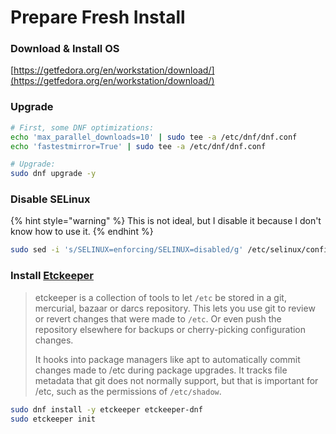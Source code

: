 # Prepare Fresh Install

### Download & Install OS

[https://getfedora.org/en/workstation/download/](https://getfedora.org/en/workstation/download/)

### Upgrade

```bash
# First, some DNF optimizations:
echo 'max_parallel_downloads=10' | sudo tee -a /etc/dnf/dnf.conf
echo 'fastestmirror=True' | sudo tee -a /etc/dnf/dnf.conf

# Upgrade:
sudo dnf upgrade -y
```

### Disable SELinux

{% hint style="warning" %}
This is not ideal, but I disable it because I don't know how to use it.
{% endhint %}

```bash
sudo sed -i 's/SELINUX=enforcing/SELINUX=disabled/g' /etc/selinux/config
```

### Install [Etckeeper](http://etckeeper.branchable.com/)

> etckeeper is a collection of tools to let `/etc` be stored in a git, mercurial, bazaar or darcs repository. This lets you use git to review or revert changes that were made to `/etc`. Or even push the repository elsewhere for backups or cherry-picking configuration changes.
>
> It hooks into package managers like apt to automatically commit changes made to /etc during package upgrades. It tracks file metadata that git does not normally support, but that is important for /etc, such as the permissions of `/etc/shadow`.

```bash
sudo dnf install -y etckeeper etckeeper-dnf
sudo etckeeper init
```

### 



